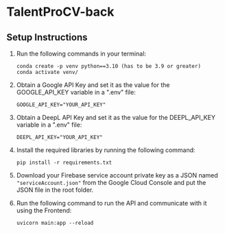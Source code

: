 # TalentProCV-back

## Setup Instructions


1. Run the following commands in your terminal:

    ```shell
    conda create -p venv python==3.10 (has to be 3.9 or greater)
    conda activate venv/
    ```


2. Obtain a Google API Key and set it as the value for the GOOGLE_API_KEY variable in a ".env" file:

    ```GOOGLE_API_KEY="YOUR_API_KEY"```
    

2. Obtain a DeepL API Key and set it as the value for the DEEPL_API_KEY variable in a ".env" file:

    ```DEEPL_API_KEY="YOUR_API_KEY"```


3. Install the required libraries by running the following command:

    ```shell
    pip install -r requirements.txt
    ```


4. Download your Firebase service account private key as a JSON named ```"serviceAccount.json"``` from the Google Cloud Console and put the JSON file in the root folder.


5. Run the following command to run the API and communicate with it using the Frontend:

    ```shell
    uvicorn main:app --reload
    ```
